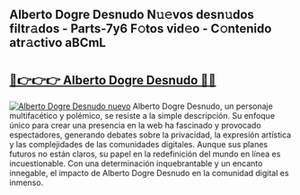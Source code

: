 ## Alberto Dogre Desnudo N𝚞𝚎vos desn𝚞dos filtr𝚊dos - Parts-7y6 F𝚘tos vid𝚎o - C𝚘ntenido atr𝚊ctivo aBCmL

# <h2><a href="http://mb2pezc.tromn.icu/?c=Alberto+Dogre+Desnudo">🔗👉👉👉 Alberto Dogre Desnudo 🔗🔗</a></h2>

[![Alberto Dogre Desnudo nuevo](https://i.imgur.com/pEAQMta.gif)](http://mb2pezc.tromn.icu/?c=Alberto+Dogre+Desnudo)
Alberto Dogre Desnudo, un personaje multifacético y polémico, se resiste a la simple descripción. Su enfoque único para crear una presencia en la web ha fascinado y provocado espectadores, generando debates sobre la privacidad, la expresión artística y las complejidades de las comunidades digitales. Aunque sus planes futuros no están claros, su papel en la redefinición del mundo en línea es incuestionable. Con una determinación inquebrantable y un encanto innegable, el impacto de Alberto Dogre Desnudo en la comunidad digital es inmenso.
